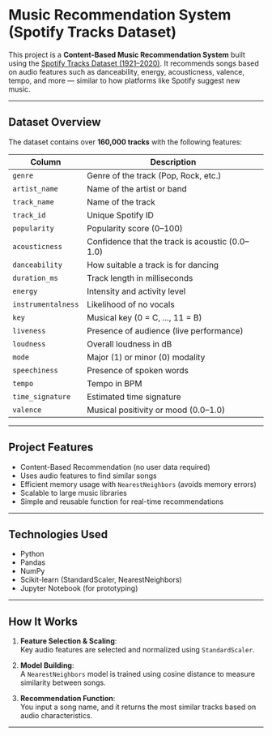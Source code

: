 #  Music Recommendation System (Spotify Tracks Dataset)

This project is a **Content-Based Music Recommendation System** built using the [Spotify Tracks Dataset (1921–2020)](https://www.kaggle.com/datasets/zaheenhamidani/ultimate-spotify-tracks-db). It recommends songs based on audio features such as danceability, energy, acousticness, valence, tempo, and more — similar to how platforms like Spotify suggest new music.

---

##  Dataset Overview

The dataset contains over **160,000 tracks** with the following features:

| Column | Description |
|--------|-------------|
| `genre` | Genre of the track (Pop, Rock, etc.) |
| `artist_name` | Name of the artist or band |
| `track_name` | Name of the track |
| `track_id` | Unique Spotify ID |
| `popularity` | Popularity score (0–100) |
| `acousticness` | Confidence that the track is acoustic (0.0–1.0) |
| `danceability` | How suitable a track is for dancing |
| `duration_ms` | Track length in milliseconds |
| `energy` | Intensity and activity level |
| `instrumentalness` | Likelihood of no vocals |
| `key` | Musical key (0 = C, ..., 11 = B) |
| `liveness` | Presence of audience (live performance) |
| `loudness` | Overall loudness in dB |
| `mode` | Major (1) or minor (0) modality |
| `speechiness` | Presence of spoken words |
| `tempo` | Tempo in BPM |
| `time_signature` | Estimated time signature |
| `valence` | Musical positivity or mood (0.0–1.0) |

---

##  Project Features

-  Content-Based Recommendation (no user data required)
-  Uses audio features to find similar songs
-  Efficient memory usage with `NearestNeighbors` (avoids memory errors)
-  Scalable to large music libraries
-  Simple and reusable function for real-time recommendations

---

## Technologies Used

- Python 
- Pandas
- NumPy
- Scikit-learn (StandardScaler, NearestNeighbors)
- Jupyter Notebook (for prototyping)

---

##  How It Works

1. **Feature Selection & Scaling**:  
   Key audio features are selected and normalized using `StandardScaler`.

2. **Model Building**:  
   A `NearestNeighbors` model is trained using cosine distance to measure similarity between songs.

3. **Recommendation Function**:  
   You input a song name, and it returns the most similar tracks based on audio characteristics.

---
